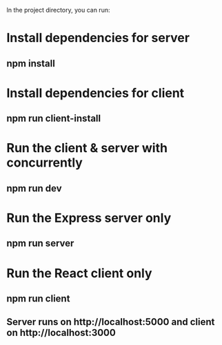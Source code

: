 In the project directory, you can run:

# Install dependencies for server
## npm install

# Install dependencies for client
## npm run client-install

# Run the client & server with concurrently
## npm run dev

# Run the Express server only
## npm run server

# Run the React client only
## npm run client

## Server runs on http://localhost:5000 and client on http://localhost:3000